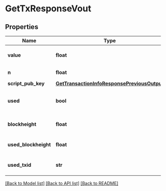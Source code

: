 # GetTxResponseVout

## Properties
Name | Type | Description | Notes
------------ | ------------- | ------------- | -------------
**value** | **float** | Value of the output in NEBL | [optional] 
**n** | **float** | Output index | [optional] 
**script_pub_key** | [**GetTransactionInfoResponsePreviousOutput**](GetTransactionInfoResponsePreviousOutput.md) |  | [optional] 
**used** | **bool** | Whether this output has now been used | [optional] 
**blockheight** | **float** | Blockheight of this transaction | [optional] 
**used_blockheight** | **float** | Blockheight this output was used in | [optional] 
**used_txid** | **str** | TXID this output was used in | [optional] 

[[Back to Model list]](../README.md#documentation-for-models) [[Back to API list]](../README.md#documentation-for-api-endpoints) [[Back to README]](../README.md)


